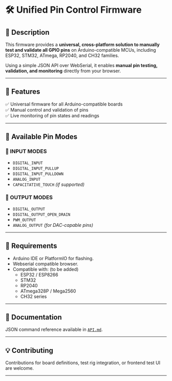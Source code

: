 # 🛠️ Unified Pin Control Firmware

## 📌 Description

This firmware provides a **universal, cross-platform solution to manually test and validate all GPIO pins** on Arduino-compatible MCUs, including ESP32, STM32, ATmega, RP2040, and CH32 families.

Using a simple JSON API over WebSerial, it enables **manual pin testing, validation, and monitoring** directly from your browser.

---

## 🚀 Features

✅ Universal firmware for all Arduino-compatible boards  
✅ Manual control and validation of pins  
✅ Live monitoring of pin states and readings

---

## 📌 Available Pin Modes

### 🔹 INPUT MODES

- `DIGITAL_INPUT`
- `DIGITAL_INPUT_PULLUP`
- `DIGITAL_INPUT_PULLDOWN`
- `ANALOG_INPUT`
- `CAPACITATIVE_TOUCH` *(if supported)*

### 🔹 OUTPUT MODES

- `DIGITAL_OUTPUT`
- `DIGITAL_OUTPUT_OPEN_DRAIN`
- `PWM_OUTPUT`
- `ANALOG_OUTPUT` *(for DAC-capable pins)*

---

## 🔧 Requirements

- Arduino IDE or PlatformIO for flashing.
- Webserial compatible browser.
- Compatible with: (to be added)
  - ESP32 / ESP8266
  - STM32
  - RP2040
  - ATmega328P / Mega2560
  - CH32 series

---

## 📄 Documentation

JSON command reference available in [`API.md`](API.md).

---

## 💡 Contributing

Contributions for board definitions, test rig integration, or frontend test UI are welcome.

---
